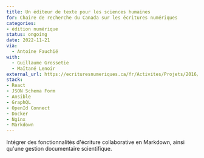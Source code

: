```yaml
---
title: Un éditeur de texte pour les sciences humaines
for: Chaire de recherche du Canada sur les écritures numériques
categories:
- édition numérique
status: ongoing
date: 2022-11-21
via:
  - Antoine Fauchié
with:
  - Guillaume Grossetie
  - Maïtané Lenoir
external_url: https://ecrituresnumeriques.ca/fr/Activites/Projets/2016/1/14/Stylo
stack:
- React
- JSON Schema Form
- Ansible
- GraphQL
- OpenId Connect
- Docker
- Nginx
- Markdown
---
```


Intégrer des fonctionnalités d'écriture collaborative en Markdown, ainsi qu'une gestion documentaire scientifique.

<!--more-->

[Huma-Num]: https://www.huma-num.fr/
